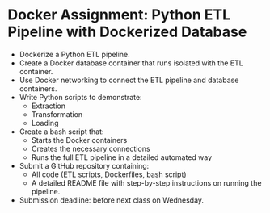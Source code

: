 # Docker Assignment: Python ETL Pipeline with Dockerized Database
- Dockerize a Python ETL pipeline.
- Create a Docker database container that runs isolated with the ETL container.
- Use Docker networking to connect the ETL pipeline and database containers.
- Write Python scripts to demonstrate:
    - Extraction
    - Transformation
    - Loading
- Create a bash script that:
    - Starts the Docker containers
    - Creates the necessary connections
    - Runs the full ETL pipeline in a detailed automated way
- Submit a GitHub repository containing:
    - All code (ETL scripts, Dockerfiles, bash script)
    - A detailed README file with step-by-step instructions on running the pipeline.
- Submission deadline: before next class on Wednesday.


